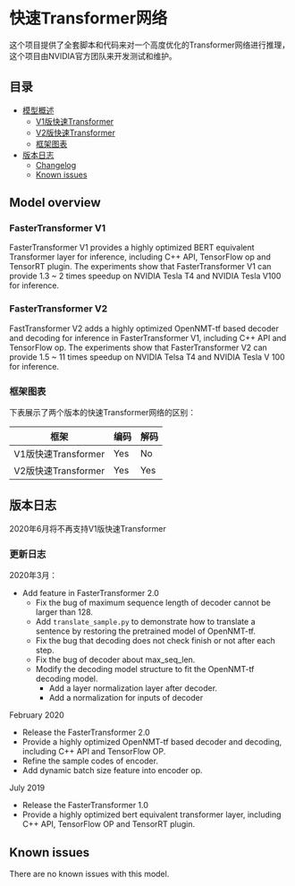 # 快速Transformer网络

这个项目提供了全套脚本和代码来对一个高度优化的Transformer网络进行推理，这个项目由NVIDIA官方团队来开发测试和维护。

## 目录
- [模型概述](#模型概述)
    * [V1版快速Transformer](#model-architecture)
    * [V2版快速Transformer](#default-configuration)
    * [框架图表](#feature-support-matrix)
- [版本日志](#版本日志)
    * [Changelog](#changelog)
    * [Known issues](#known-issues)


## Model overview

### FasterTransformer V1

FasterTransformer V1 provides a highly optimized BERT equivalent Transformer layer for inference, including C++ API, TensorFlow op and TensorRT plugin. The experiments show that FasterTransformer V1 can provide 1.3 ~ 2 times speedup on NVIDIA Tesla T4 and NVIDIA Tesla V100 for inference. 

### FasterTransformer V2

FastTransformer V2 adds a highly optimized OpenNMT-tf based decoder and decoding for inference in FasterTransformer V1, including C++ API and TensorFlow op. The experiments show that FasterTransformer V2 can provide 1.5 ~ 11 times speedup on NVIDIA Telsa T4 and NVIDIA Tesla V 100 for inference.

### 框架图表

下表展示了两个版本的快速Transformer网络的区别：

| 框架               | 编码            |解码             |
|-----------------------|--------------------------|---------------|
|V1版快速Transformer  |  Yes |No |
|V2版快速Transformer  |  Yes |Yes |


## 版本日志
2020年6月将不再支持V1版快速Transformer

### 更新日志

2020年3月：
- Add feature in FasterTransformer 2.0
  - Fix the bug of maximum sequence length of decoder cannot be larger than 128.
  - Add `translate_sample.py` to demonstrate how to translate a sentence by restoring the pretrained model of OpenNMT-tf.
  - Fix the bug that decoding does not check finish or not after each step. 
  - Fix the bug of decoder about max_seq_len.
  - Modify the decoding model structure to fit the OpenNMT-tf decoding model. 
    - Add a layer normalization layer after decoder.
    - Add a normalization for inputs of decoder
    
February 2020
 * Release the FasterTransformer 2.0
 * Provide a highly optimized OpenNMT-tf based decoder and decoding, including C++ API and TensorFlow OP.
 * Refine the sample codes of encoder.
 * Add dynamic batch size feature into encoder op.

July 2019
 * Release the FasterTransformer 1.0
 * Provide a highly optimized bert equivalent transformer layer, including C++ API, TensorFlow OP and TensorRT plugin.
 

## Known issues

There are no known issues with this model.
